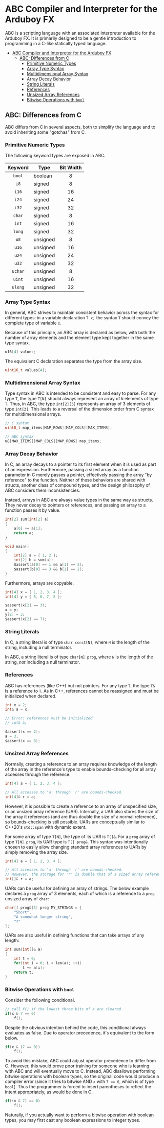 # ABC Compiler and Interpreter for the Arduboy FX

ABC is a scripting language with an associated interpreter available for the Arduboy FX. It is primarily designed to be a gentle introduction to programming in a C-like statically typed language.

- [ABC Compiler and Interpreter for the Arduboy FX](#abc-compiler-and-interpreter-for-the-arduboy-fx)
  - [ABC: Differences from C](#abc-differences-from-c)
    - [Primitive Numeric Types](#primitive-numeric-types)
    - [Array Type Syntax](#array-type-syntax)
    - [Multidimensional Array Syntax](#multidimensional-array-syntax)
    - [Array Decay Behavior](#array-decay-behavior)
    - [String Literals](#string-literals)
    - [References](#references)
    - [Unsized Array References](#unsized-array-references)
    - [Bitwise Operations with `bool`](#bitwise-operations-with-bool)

## ABC: Differences from C

ABC differs from C in several aspects, both to simplify the language and to avoid inheriting some "gotchas" from C.

### Primitive Numeric Types

The following keyword types are exposed in ABC.

| Keyword | Type     | Bit Width |
|:-------:|----------|:---------:|
| `bool`  | boolean  | 8         |
|  `i8`   | signed   | 8         |
| `i16`   | signed   | 16        |
| `i24`   | signed   | 24        |
| `i32`   | signed   | 32        |
| `char`  | signed   | 8         |
| `int`   | signed   | 16        |
| `long`  | signed   | 32        |
|  `u8`   | unsigned | 8         |
| `u16`   | unsigned | 16        |
| `u24`   | unsigned | 24        |
| `u32`   | unsigned | 32        |
| `uchar` | unsigned | 8         |
| `uint`  | unsigned | 16        |
| `ulong` | unsigned | 32        |

### Array Type Syntax

In general, ABC strives to maintain consistent behavior across the syntax for different types: in a variable declaration `T x;` the syntax `T` should convey the complete type of variable `x`.

Because of this principle, an ABC array is declared as below, with both the number of array elements and the element type kept together in the same type syntax.
```c
u16[4] values;
```

The equivalent C declaration separates the type from the array size.
```c
uint16_t values[4];
```

### Multidimensional Array Syntax

Type syntax in ABC is intended to be consistent and easy to parse. For any type `T`, the type `T[N]` should always represent an array of `N` elements of type `T`. Thus, in ABC, the type `int[2][3]` represents an array of 3 elements of type `int[2]`. This leads to a reversal of the dimension order from C syntax for multidimensional arrays.

```c
// C syntax
uint8_t map_items[MAP_ROWS][MAP_COLS][MAX_ITEMS];

// ABC syntax
u8[MAX_ITEMS][MAP_COLS][MAP_ROWS] map_items;
```

### Array Decay Behavior

In C, an array decays to a pointer to its first element when it is used as part of an expression. Furthermore, passing a sized array as a function parameter in C merely passes a pointer, effectively passing the array "by reference" to the function. Neither of these behaviors are shared with structs, another class of compound types, and the design philosophy of ABC considers them inconsistencies.

Instead, arrays in ABC are always value types in the same way as structs. They never decay to pointers or references, and passing an array to a function passes it by value.

```c
int[2] sum(int[2] a)
{
    a[0] += a[1];
    return a;
}

void main()
{
    int[2] a = { 1, 2 };
    int[2] b = sum(a);
    $assert(a[0] == 1 && a[1] == 2);
    $assert(b[0] == 3 && b[1] == 2);
}
```

Furthermore, arrays are copyable.

```c
int[4] x = { 1, 2, 3, 4 };
int[4] y = { 5, 6, 7, 8 };

$assert(x[2] == 3);
x = y;
y[2] = 3;
$assert(x[2] == 7);
```

### String Literals

In C, a string literal is of type `char const[N]`, where `N` is the length of the string, including a null terminator.

In ABC, a string literal is of type `char[N] prog`, where `N` is the length of the string, *not* including a null terminator.

### References

ABC has references (like C++) but not pointers. For any type `T`, the type `T&` is a reference to `T`. As in C++, references cannot be reassigned and must be initialized when declared.

```c
int x = 2;
int& a = x;

// Error: references must be initialized
// int& b;

$assert(x == 2);
a = 3;
$assert(x == 3);
```

### Unsized Array References

Normally, creating a reference to an array requires knowledge of the length of the array in the reference's type to enable bounds-checking for all array accesses through the reference.

```c
int[4] a = { 1, 2, 3, 4 };

// All accesses to 'a' through 'r' are bounds-checked.
int[4]& r = a;
```

However, it is possible to create a reference to an array of unspecified size, or an unsized array reference (UAR). Internally, a UAR also stores the size of the array it references (and are thus double the size of a normal reference), so bounds-checking is still possible. UARs are conceptually similar to C++20's `std::span` with dynamic extent.

For some array of type `T[N]`, the type of its UAR is `T[]&`. For a `prog` array of type `T[N] prog`, its UAR type is `T[] prog&`. This syntax was intentionally chosen to easily allow changing standard array references to UARs by simply removing the array size.

```c
int[4] a = { 1, 2, 3, 4 };

// All accesses to 'a' through 'r' are bounds-checked.
// However, the storage for 'r' is double that of a sized array reference.
int[]& r = a;
```

UARs can be useful for defining an array of strings. The below example declares a `prog` array of 3 elements, each of which is a reference to a `prog` unsized array of `char`:

```c
char[] prog&[3] prog MY_STRINGS = {
    "Short",
    "A somewhat longer string",
    "?"
};
```

UARs are also useful in defining functions that can take arrays of any length:

```c
int sum(int[]& a)
{
    int t = 0;
    for(int i = 0; i < len(a); ++i)
        t += a[i];
    return t;
}
```

### Bitwise Operations with `bool`

Consider the following conditional.
```c
// call f() if the lowest three bits of x are cleared
if(x & 7 == 0)
    f();
```
Despite the obvious intention behind the code, this conditional always evaluates as false. Due to operator precedence, it's equivalent to the form below.
```c
if(x & (7 == 0))
    f();
```
To avoid this mistake, ABC could adjust operator precedence to differ from C. However, this would prove poor training for someone who is learning with ABC and will eventually move to C. Instead, ABC disallows performing bitwise operations with boolean types, so the original code would produce a compiler error (since it tries to bitwise AND `x` with `7 == 0`, which is of type `bool`). Thus the programmer is forced to insert parentheses to reflect the intent appropriately, as would be done in C.
```c
if((x & 7) == 0)
    f();
```
Naturally, if you actually want to perform a bitwise operation with boolean types, you may first cast any boolean expressions to integer types.
